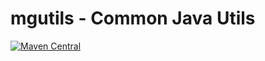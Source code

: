 # mgutils - Common Java Utils

[![Maven Central](https://maven-badges.herokuapp.com/maven-central/ru.mrgrd56/mgutils/badge.svg)](https://maven-badges.herokuapp.com/maven-central/ru.mrgrd56/mgutils)
